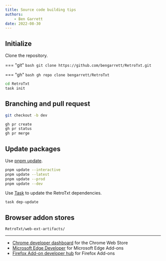 ```yaml
---
title: Source code building tips
authors:
    - Ben Garrett
date: 2022-08-30
---
```


## Initialize

Clone the repository.

=== "git"
    ```bash
    git clone https://github.com/bengarrett/RetroTxt.git
    ```

=== "gh"
     ```bash
     gh repo clone bengarrett/RetroTxt
     ```


```bash title="Initialize the build"
cd RetroTxt
task init
```

## Branching and pull request

```bash title="Create a new branch named dev"
git checkout -b dev
```

```bash title="Create a pull request to merge the dev branch into main"
gh pr create
gh pr status
gh pr merge
```

## Update packages

Use [pnpm update](https://pnpm.io/cli/update).

```bash
pnpm update --interactive
pnpm update --latest
pnpm update --prod
pnpm update --dev
```

Use [Task](https://taskfile.dev/) to update the RetroTxt dependencies.

```bash
task dep-update
```

## Browser addon stores

``` title="Location of builds"
RetroTxt/web-ext-artifacts/
```

---

+ [Chrome developer dashboard](https://chrome.google.com/webstore/devconsole/g00502785627994558074?hl=en_GB) for the Chrome Web Store
+ [Microsoft Edge Developer](https://developer.microsoft.com/en-us/microsoft-edge/extensions) for Microsoft Edge Add-ons
+ [Firefox Add-on developer hub](https://addons.mozilla.org/en-US/developers/addons) for Firefox Add-ons
